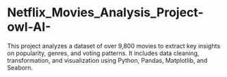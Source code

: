 # Netflix_Movies_Analysis_Project-owl-AI-
This project analyzes a dataset of over 9,800 movies to extract key insights on popularity, genres, and voting patterns.  It includes data cleaning, transformation, and visualization using Python, Pandas, Matplotlib, and Seaborn.
